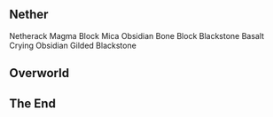 ## Nether
  Netherack
  Magma Block
  Mica
  Obsidian
  Bone Block
  Blackstone
  Basalt
  Crying Obsidian
  Gilded Blackstone

## Overworld

## The End

